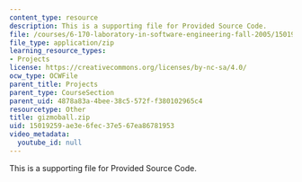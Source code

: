```yaml
---
content_type: resource
description: This is a supporting file for Provided Source Code.
file: /courses/6-170-laboratory-in-software-engineering-fall-2005/15019259ae3e6fec37e567ea86781953_gizmoball.zip
file_type: application/zip
learning_resource_types:
- Projects
license: https://creativecommons.org/licenses/by-nc-sa/4.0/
ocw_type: OCWFile
parent_title: Projects
parent_type: CourseSection
parent_uid: 4878a83a-4bee-38c5-572f-f380102965c4
resourcetype: Other
title: gizmoball.zip
uid: 15019259-ae3e-6fec-37e5-67ea86781953
video_metadata:
  youtube_id: null
---
```

This is a supporting file for Provided Source Code.